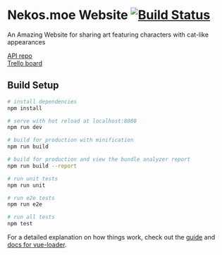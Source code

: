 # Nekos.moe Website [![Build Status](https://travis-ci.org/brussell98/catgirls-website.svg?branch=master)](https://travis-ci.org/brussell98/catgirls-website)

An Amazing Website for sharing art featuring characters with cat-like appearances

[API repo](https://github.com/Nekos-moe/api)  
[Trello board](https://trello.com/b/R14Gr3ae/catgirls-website)

## Build Setup

``` bash
# install dependencies
npm install

# serve with hot reload at localhost:8080
npm run dev

# build for production with minification
npm run build

# build for production and view the bundle analyzer report
npm run build --report

# run unit tests
npm run unit

# run e2e tests
npm run e2e

# run all tests
npm test
```

For a detailed explanation on how things work, check out the [guide](http://vuejs-templates.github.io/webpack/) and [docs for vue-loader](https://vue-loader.vuejs.org).
